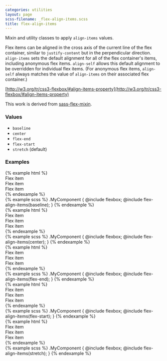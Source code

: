 ```yaml
---
categories: utilities
layout: page
scss-filename: _flex-align-items.scss
title: flex-align-items
---
```

Mixin and utility classes to apply `align-items` values.

Flex items can be aligned in the cross axis of the current line of the flex container, similar to `justify-content` but in the perpendicular direction. `align-items` sets the default alignment for all of the flex container's items, including anonymous flex items. `align-self` allows this default alignment to be overridden for individual flex items. (For anonymous flex items, `align-self` always matches the value of `align-items` on their associated flex container.)

[http://w3.org/tr/css3-flexbox/#align-items-property](http://w3.org/tr/css3-flexbox/#align-items-property)

This work is derived from [sass-flex-mixin](https://github.com/mastastealth/sass-flex-mixin).

### Values
* `baseline`
* `center`
* `flex-end`
* `flex-start`
* `stretch` (default)

### Examples
<div class="DocsExample DocsExample--grouped DocsExample--labelUtilityClasses">
{% example html %}
<div class="flexbox flex-align-items--baseline">
  <div class="background-color--gray-14">Flex item</div>
  <div class="background-color--gray-12">Flex item</div>
  <div class="background-color--gray-13">Flex item</div>
</div>
{% endexample %}
</div>

<div class="DocsExample DocsExample--labelMixins DocsExample--renderHidden">
{% example scss %}
.MyComponent {
  @include flexbox;
  @include flex-align-items(baseline);
}
{% endexample %}
</div>


<div class="DocsExample DocsExample--grouped DocsExample--labelUtilityClasses">
{% example html %}
<div class="flexbox flex-align-items--center">
  <div class="background-color--gray-14">Flex item</div>
  <div class="background-color--gray-12">Flex item</div>
  <div class="background-color--gray-13">Flex item</div>
</div>
{% endexample %}
</div>

<div class="DocsExample DocsExample--labelMixins DocsExample--renderHidden">
{% example scss %}
.MyComponent {
  @include flexbox;
  @include flex-align-items(center);
}
{% endexample %}
</div>


<div class="DocsExample DocsExample--grouped DocsExample--labelUtilityClasses">
{% example html %}
<div class="flexbox flex-align-items--flex-end">
  <div class="background-color--gray-14">Flex item</div>
  <div class="background-color--gray-12">Flex item</div>
  <div class="background-color--gray-13">Flex item</div>
</div>
{% endexample %}
</div>

<div class="DocsExample DocsExample--labelMixins DocsExample--renderHidden">
{% example scss %}
.MyComponent {
  @include flexbox;
  @include flex-align-items(flex-end);
}
{% endexample %}
</div>


<div class="DocsExample DocsExample--grouped DocsExample--labelUtilityClasses">
{% example html %}
<div class="flexbox flex-align-items--flex-start">
  <div class="background-color--gray-14">Flex item</div>
  <div class="background-color--gray-12">Flex item</div>
  <div class="background-color--gray-13">Flex item</div>
</div>
{% endexample %}
</div>

<div class="DocsExample DocsExample--labelMixins DocsExample--renderHidden">
{% example scss %}
.MyComponent {
  @include flexbox;
  @include flex-align-items(flex-start);
}
{% endexample %}
</div>


<div class="DocsExample DocsExample--grouped DocsExample--labelUtilityClasses">
{% example html %}
<div class="flexbox flex-align-items--stretch">
  <div class="background-color--gray-14">Flex item</div>
  <div class="background-color--gray-12">Flex item</div>
  <div class="background-color--gray-13">Flex item</div>
</div>
{% endexample %}
</div>

<div class="DocsExample DocsExample--labelMixins DocsExample--renderHidden">
{% example scss %}
.MyComponent {
  @include flexbox;
  @include flex-align-items(stretch);
}
{% endexample %}
</div>
